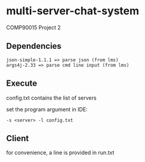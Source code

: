# multi-server-chat-system
COMP90015 Project 2


## Dependencies
```
json-simple-1.1.1 => parse json (from lms)
args4j-2.33 => parse cmd line input (from lms)
```

## Execute
config.txt contains the list of servers

set the program argument in IDE:
```
-s <server> -l config.txt
```

## Client
for convenience, a line is provided in run.txt
